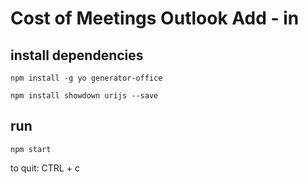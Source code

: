 # Cost of Meetings Outlook Add - in
## install dependencies
`npm install -g yo generator-office `


`npm install showdown urijs --save `


## run

`npm start`

to quit: CTRL + c
